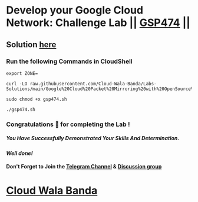 # Develop your Google Cloud Network: Challenge Lab || [GSP474](https://www.cloudskillsboost.google/focuses/14864?parent=catalog) ||

## Solution [here](https://youtu.be/cKY0hhrFz9E)

### Run the following Commands in CloudShell

```
export ZONE=
```
```
curl -LO raw.githubusercontent.com/Cloud-Wala-Banda/Labs-Solutions/main/Google%20Cloud%20Packet%20Mirroring%20with%20OpenSource%20IDS/gsp474.sh

sudo chmod +x gsp474.sh

./gsp474.sh
```

### Congratulations 🎉 for completing the Lab !

##### *You Have Successfully Demonstrated Your Skills And Determination.*

#### *Well done!*

#### Don't Forget to Join the [Telegram Channel](https://t.me/cloudwalabanda) & [Discussion group](https://t.me/cloudwalabandachats)

# [Cloud Wala Banda](https://www.youtube.com/@cloudwalabanda)

